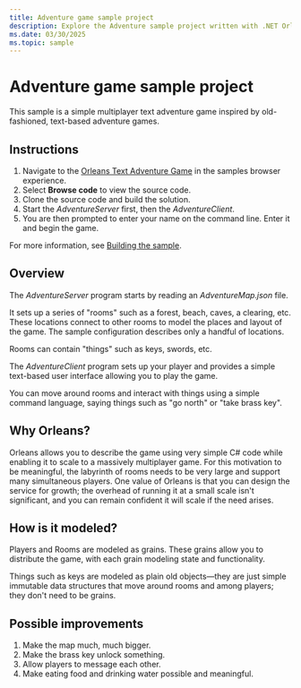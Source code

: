 ```yaml
---
title: Adventure game sample project
description: Explore the Adventure sample project written with .NET Orleans.
ms.date: 03/30/2025
ms.topic: sample
---
```


# Adventure game sample project

This sample is a simple multiplayer text adventure game inspired by old-fashioned, text-based adventure games.

## Instructions

1. Navigate to the [Orleans Text Adventure Game](/samples/dotnet/samples/orleans-text-adventure-game) in the samples browser experience.
2. Select **Browse code** to view the source code.
3. Clone the source code and build the solution.
4. Start the _AdventureServer_ first, then the _AdventureClient_.
5. You are then prompted to enter your name on the command line. Enter it and begin the game.

For more information, see [Building the sample](/samples/dotnet/samples/orleans-text-adventure-game#building-the-sample).

## Overview

The _AdventureServer_ program starts by reading an _AdventureMap.json_ file.

It sets up a series of "rooms" such as a forest, beach, caves, a clearing, etc. These locations connect to other rooms to model the places and layout of the game. The sample configuration describes only a handful of locations.

Rooms can contain "things" such as keys, swords, etc.

The _AdventureClient_ program sets up your player and provides a simple text-based user interface allowing you to play the game.

You can move around rooms and interact with things using a simple command language, saying things such as "go north" or "take brass key".

## Why Orleans?

Orleans allows you to describe the game using very simple C# code while enabling it to scale to a massively multiplayer game. For this motivation to be meaningful, the labyrinth of rooms needs to be very large and support many simultaneous players. One value of Orleans is that you can design the service for growth; the overhead of running it at a small scale isn't significant, and you can remain confident it will scale if the need arises.

## How is it modeled?

Players and Rooms are modeled as grains. These grains allow you to distribute the game, with each grain modeling state and functionality.

Things such as keys are modeled as plain old objects—they are just simple immutable data structures that move around rooms and among players; they don't need to be grains.

## Possible improvements

1. Make the map much, much bigger.
2. Make the brass key unlock something.
3. Allow players to message each other.
4. Make eating food and drinking water possible and meaningful.
